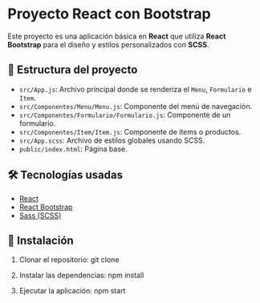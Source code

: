 # Proyecto React con Bootstrap

Este proyecto es una aplicación básica en **React** que utiliza **React Bootstrap** para el diseño y estilos personalizados con **SCSS**.

## 📁 Estructura del proyecto

- `src/App.js`: Archivo principal donde se renderiza el `Menu`, `Formulario` e `Item`.
- `src/Componentes/Menu/Menu.js`: Componente del menú de navegación.
- `src/Componentes/Formulario/Formulario.js`: Componente de un formulario.
- `src/Componentes/Item/Item.js`: Componente de ítems o productos.
- `src/App.scss`: Archivo de estilos globales usando SCSS.
- `public/index.html`: Página base.

## 🛠️ Tecnologías usadas

- [React](https://reactjs.org/)
- [React Bootstrap](https://react-bootstrap.github.io/)
- [Sass (SCSS)](https://sass-lang.com/)

## 🚀 Instalación

1. Clonar el repositorio:
   git clone

2. Instalar las dependencias:
   npm install

3. Ejecutar la aplicación:
   npm start
